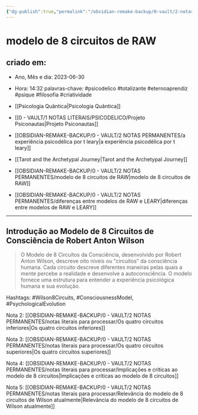 ```yaml
---
{"dg-publish":true,"permalink":"/obsidian-remake-backup/0-vault/2-notas-permanentes/modelo-de-8-circuitos-de-raw/","tags":["permanente","psicodelico","totalizante","eternoaprendiz","psique","filosofia","criatividade","Wilson8Circuits","ConsciousnessModel","PsychologicalEvolution"],"dgHomeLink":true,"dgShowLocalGraph":true,"dgShowFileTree":true,"dgEnableSearch":true,"noteIcon":""}
---
```


# modelo de 8 circuitos de RAW

## criado em: 
-  Ano, Mês e dia: 2023-06-30
- Hora: 14:32
palavras-chave: #psicodelico #totalizante #eternoaprendiz 
#psique #filosofia #criatividade 

- [[Psicologia Quântica\|Psicologia Quântica]]
- [[0 - VAULT/1 NOTAS LITERAIS/PSICODELICO/Projeto Psiconautas\|Projeto Psiconautas]]
- [[OBSIDIAN-REMAKE-BACKUP/0 - VAULT/2 NOTAS PERMANENTES/a experiência psicodélica por t leary\|a experiência psicodélica por t leary]]
- [[Tarot and the Archetypal Journey\|Tarot and the Archetypal Journey]]
- [[OBSIDIAN-REMAKE-BACKUP/0 - VAULT/2 NOTAS PERMANENTES/modelo de 8 circuitos de RAW\|modelo de 8 circuitos de RAW]]
- [[OBSIDIAN-REMAKE-BACKUP/0 - VAULT/2 NOTAS PERMANENTES/diferenças entre modelos de RAW e LEARY\|diferenças entre modelos de RAW e LEARY]]
---
## Introdução ao Modelo de 8 Circuitos de Consciência de Robert Anton Wilson

> O Modelo de 8 Circuitos da Consciência, desenvolvido por Robert Anton Wilson, descreve oito níveis ou "circuitos" da consciência humana. Cada circuito descreve diferentes maneiras pelas quais a mente percebe a realidade e desenvolve a autoconsciência. O modelo fornece uma estrutura para entender a experiência psicológica humana e sua evolução.

Hashtags: #Wilson8Circuits, #ConsciousnessModel, #PsychologicalEvolution

Nota 2: [[OBSIDIAN-REMAKE-BACKUP/0 - VAULT/2 NOTAS PERMANENTES/notas literais para processar/Os quatro circuitos inferiores\|Os quatro circuitos inferiores]]

Nota 3: [[OBSIDIAN-REMAKE-BACKUP/0 - VAULT/2 NOTAS PERMANENTES/notas literais para processar/Os quatro circuitos superiores\|Os quatro circuitos superiores]]


Nota 4: [[OBSIDIAN-REMAKE-BACKUP/0 - VAULT/2 NOTAS PERMANENTES/notas literais para processar/Implicações e críticas ao modelo de 8 circuitos\|Implicações e críticas ao modelo de 8 circuitos]]


Nota 5: [[OBSIDIAN-REMAKE-BACKUP/0 - VAULT/2 NOTAS PERMANENTES/notas literais para processar/Relevância do modelo de 8 circuitos de Wilson atualmente\|Relevância do modelo de 8 circuitos de Wilson atualmente]]

